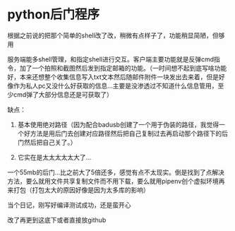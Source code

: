 # python后门程序

根据之前说的把那个简单的shell改了改，稍微有点样子了，功能稍显简陋，但够用

服务端能多shell管理，和指定shell进行交互。客户端主要功能就是反弹cmd指令，加了一个拍照和截图然后发到指定邮箱的功能。（一时间想不起到底写啥功能好，本来还想整个收集信息写入txt文本然后随邮件附件一块发出去来着，但是好像作为私人pc又没什么好获取的信息...主要是没渗透过不知道什么信息管用，至少cmd弹了大部分信息还是可获取了）

缺点：

1. 基本使用绝对路径（因为配合badusb创建了一个用于伪装的路径，我觉得一个好方法是用后门去创建对应路径然后把自己复制过去再启动那个路径下的后门然后把自己关了。）

2. 它实在是太太太太太大了...

一个55mb的后门...比之前大了5倍还多，感觉有点不太现实。倒是找到了点解决方法，要么就用文件共享复制文件而不用下载，要么就用pipenv创个虚拟环境再来打包（打包太大的原因好像是因为太多库的影响）


当个日记，刚写好编译测试成功，还是蛮开心

改了再更到这底下或者直接放github
